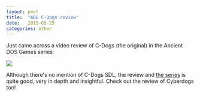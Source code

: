 ```yaml
---
layout: post
title:  "ADG C-Dogs review"
date:   2015-05-25
categories: other
---
```

Just came across a video review of C-Dogs (the original) in the Ancient DOS Games series:

[![](http://img.youtube.com/vi/2EdjVEm0Pvc/0.jpg)](http://www.youtube.com/watch?v=2EdjVEm0Pvc)

Although there's no mention of C-Dogs SDL, the review and [the series](http://www.pixelships.com/adg/index.html) is quite good, very in depth and insightful. Check out the review of Cyberdogs too!
